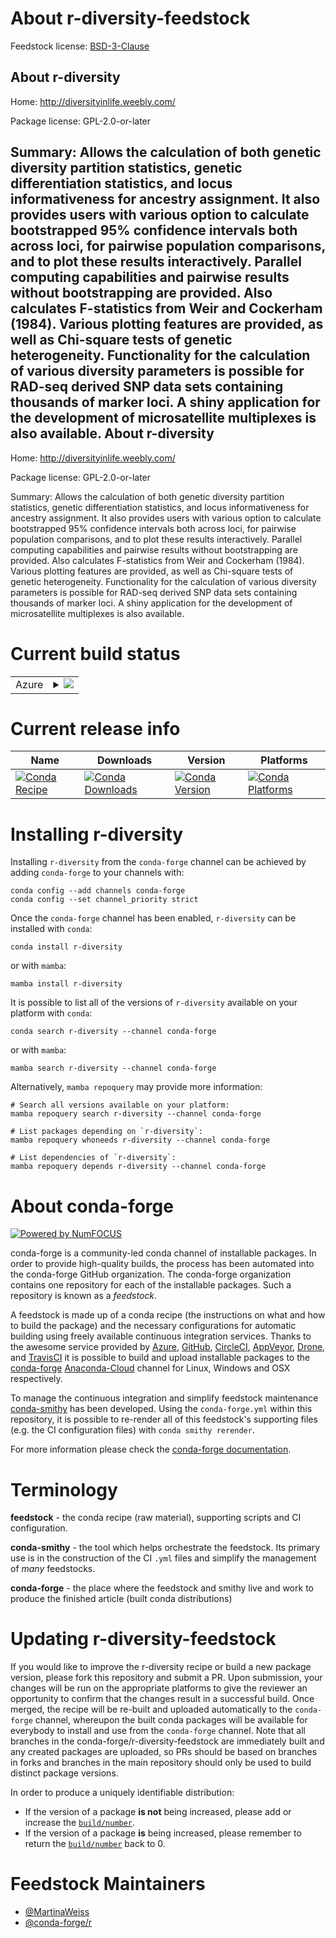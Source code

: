 About r-diversity-feedstock
===========================

Feedstock license: [BSD-3-Clause](https://github.com/conda-forge/r-diversity-feedstock/blob/main/LICENSE.txt)

About r-diversity
-----------------

Home: http://diversityinlife.weebly.com/

Package license: GPL-2.0-or-later

Summary: Allows the calculation of both genetic diversity partition statistics, genetic differentiation statistics, and locus informativeness for ancestry assignment. It also provides users with various option to calculate bootstrapped 95\% confidence intervals both across loci, for pairwise population comparisons, and to plot these results interactively. Parallel computing capabilities and pairwise results without bootstrapping are provided. Also calculates F-statistics from Weir and Cockerham (1984). Various plotting features are provided, as well as Chi-square tests of genetic heterogeneity. Functionality for the calculation of various diversity parameters is possible for RAD-seq derived SNP data sets containing thousands of marker loci. A shiny application for the development of microsatellite multiplexes is also available.
About r-diversity
-----------------

Home: http://diversityinlife.weebly.com/

Package license: GPL-2.0-or-later

Summary: Allows the calculation of both genetic diversity partition statistics, genetic differentiation statistics, and locus informativeness for ancestry assignment. It also provides users with various option to calculate bootstrapped 95\% confidence intervals both across loci, for pairwise population comparisons, and to plot these results interactively. Parallel computing capabilities and pairwise results without bootstrapping are provided. Also calculates F-statistics from Weir and Cockerham (1984). Various plotting features are provided, as well as Chi-square tests of genetic heterogeneity. Functionality for the calculation of various diversity parameters is possible for RAD-seq derived SNP data sets containing thousands of marker loci. A shiny application for the development of microsatellite multiplexes is also available.

Current build status
====================


<table>
    
  <tr>
    <td>Azure</td>
    <td>
      <details>
        <summary>
          <a href="https://dev.azure.com/conda-forge/feedstock-builds/_build/latest?definitionId=16470&branchName=main">
            <img src="https://dev.azure.com/conda-forge/feedstock-builds/_apis/build/status/r-diversity-feedstock?branchName=main">
          </a>
        </summary>
        <table>
          <thead><tr><th>Variant</th><th>Status</th></tr></thead>
          <tbody><tr>
              <td>linux_64_r_base4.2</td>
              <td>
                <a href="https://dev.azure.com/conda-forge/feedstock-builds/_build/latest?definitionId=16470&branchName=main">
                  <img src="https://dev.azure.com/conda-forge/feedstock-builds/_apis/build/status/r-diversity-feedstock?branchName=main&jobName=linux&configuration=linux%20linux_64_r_base4.2" alt="variant">
                </a>
              </td>
            </tr><tr>
              <td>linux_64_r_base4.3</td>
              <td>
                <a href="https://dev.azure.com/conda-forge/feedstock-builds/_build/latest?definitionId=16470&branchName=main">
                  <img src="https://dev.azure.com/conda-forge/feedstock-builds/_apis/build/status/r-diversity-feedstock?branchName=main&jobName=linux&configuration=linux%20linux_64_r_base4.3" alt="variant">
                </a>
              </td>
            </tr><tr>
              <td>osx_64_r_base4.2</td>
              <td>
                <a href="https://dev.azure.com/conda-forge/feedstock-builds/_build/latest?definitionId=16470&branchName=main">
                  <img src="https://dev.azure.com/conda-forge/feedstock-builds/_apis/build/status/r-diversity-feedstock?branchName=main&jobName=osx&configuration=osx%20osx_64_r_base4.2" alt="variant">
                </a>
              </td>
            </tr><tr>
              <td>osx_64_r_base4.3</td>
              <td>
                <a href="https://dev.azure.com/conda-forge/feedstock-builds/_build/latest?definitionId=16470&branchName=main">
                  <img src="https://dev.azure.com/conda-forge/feedstock-builds/_apis/build/status/r-diversity-feedstock?branchName=main&jobName=osx&configuration=osx%20osx_64_r_base4.3" alt="variant">
                </a>
              </td>
            </tr><tr>
              <td>win_64</td>
              <td>
                <a href="https://dev.azure.com/conda-forge/feedstock-builds/_build/latest?definitionId=16470&branchName=main">
                  <img src="https://dev.azure.com/conda-forge/feedstock-builds/_apis/build/status/r-diversity-feedstock?branchName=main&jobName=win&configuration=win%20win_64_" alt="variant">
                </a>
              </td>
            </tr>
          </tbody>
        </table>
      </details>
    </td>
  </tr>
</table>

Current release info
====================

| Name | Downloads | Version | Platforms |
| --- | --- | --- | --- |
| [![Conda Recipe](https://img.shields.io/badge/recipe-r--diversity-green.svg)](https://anaconda.org/conda-forge/r-diversity) | [![Conda Downloads](https://img.shields.io/conda/dn/conda-forge/r-diversity.svg)](https://anaconda.org/conda-forge/r-diversity) | [![Conda Version](https://img.shields.io/conda/vn/conda-forge/r-diversity.svg)](https://anaconda.org/conda-forge/r-diversity) | [![Conda Platforms](https://img.shields.io/conda/pn/conda-forge/r-diversity.svg)](https://anaconda.org/conda-forge/r-diversity) |

Installing r-diversity
======================

Installing `r-diversity` from the `conda-forge` channel can be achieved by adding `conda-forge` to your channels with:

```
conda config --add channels conda-forge
conda config --set channel_priority strict
```

Once the `conda-forge` channel has been enabled, `r-diversity` can be installed with `conda`:

```
conda install r-diversity
```

or with `mamba`:

```
mamba install r-diversity
```

It is possible to list all of the versions of `r-diversity` available on your platform with `conda`:

```
conda search r-diversity --channel conda-forge
```

or with `mamba`:

```
mamba search r-diversity --channel conda-forge
```

Alternatively, `mamba repoquery` may provide more information:

```
# Search all versions available on your platform:
mamba repoquery search r-diversity --channel conda-forge

# List packages depending on `r-diversity`:
mamba repoquery whoneeds r-diversity --channel conda-forge

# List dependencies of `r-diversity`:
mamba repoquery depends r-diversity --channel conda-forge
```


About conda-forge
=================

[![Powered by
NumFOCUS](https://img.shields.io/badge/powered%20by-NumFOCUS-orange.svg?style=flat&colorA=E1523D&colorB=007D8A)](https://numfocus.org)

conda-forge is a community-led conda channel of installable packages.
In order to provide high-quality builds, the process has been automated into the
conda-forge GitHub organization. The conda-forge organization contains one repository
for each of the installable packages. Such a repository is known as a *feedstock*.

A feedstock is made up of a conda recipe (the instructions on what and how to build
the package) and the necessary configurations for automatic building using freely
available continuous integration services. Thanks to the awesome service provided by
[Azure](https://azure.microsoft.com/en-us/services/devops/), [GitHub](https://github.com/),
[CircleCI](https://circleci.com/), [AppVeyor](https://www.appveyor.com/),
[Drone](https://cloud.drone.io/welcome), and [TravisCI](https://travis-ci.com/)
it is possible to build and upload installable packages to the
[conda-forge](https://anaconda.org/conda-forge) [Anaconda-Cloud](https://anaconda.org/)
channel for Linux, Windows and OSX respectively.

To manage the continuous integration and simplify feedstock maintenance
[conda-smithy](https://github.com/conda-forge/conda-smithy) has been developed.
Using the ``conda-forge.yml`` within this repository, it is possible to re-render all of
this feedstock's supporting files (e.g. the CI configuration files) with ``conda smithy rerender``.

For more information please check the [conda-forge documentation](https://conda-forge.org/docs/).

Terminology
===========

**feedstock** - the conda recipe (raw material), supporting scripts and CI configuration.

**conda-smithy** - the tool which helps orchestrate the feedstock.
                   Its primary use is in the construction of the CI ``.yml`` files
                   and simplify the management of *many* feedstocks.

**conda-forge** - the place where the feedstock and smithy live and work to
                  produce the finished article (built conda distributions)


Updating r-diversity-feedstock
==============================

If you would like to improve the r-diversity recipe or build a new
package version, please fork this repository and submit a PR. Upon submission,
your changes will be run on the appropriate platforms to give the reviewer an
opportunity to confirm that the changes result in a successful build. Once
merged, the recipe will be re-built and uploaded automatically to the
`conda-forge` channel, whereupon the built conda packages will be available for
everybody to install and use from the `conda-forge` channel.
Note that all branches in the conda-forge/r-diversity-feedstock are
immediately built and any created packages are uploaded, so PRs should be based
on branches in forks and branches in the main repository should only be used to
build distinct package versions.

In order to produce a uniquely identifiable distribution:
 * If the version of a package **is not** being increased, please add or increase
   the [``build/number``](https://docs.conda.io/projects/conda-build/en/latest/resources/define-metadata.html#build-number-and-string).
 * If the version of a package **is** being increased, please remember to return
   the [``build/number``](https://docs.conda.io/projects/conda-build/en/latest/resources/define-metadata.html#build-number-and-string)
   back to 0.

Feedstock Maintainers
=====================

* [@MartinaWeiss](https://github.com/MartinaWeiss/)
* [@conda-forge/r](https://github.com/conda-forge/r/)

